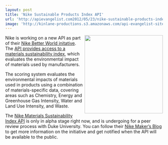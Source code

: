 ```yaml
---
layout: post
title: 'Nike Sustainable Products Index API'
url: 'http://apievangelist.com2012/05/23/nike-sustainable-products-index-api/'
image: 'http://kinlane-productions.s3.amazonaws.com/api-evangelist-site/blog/Nike-Makers.png'
---
```



<p>
     <a href="http://nikemakers.tumblr.com/"><img src="http://kinlane-productions.s3.amazonaws.com/api-evangelist/nike/Nike-Makers.png"  width="250" align="right" /></a>
</p>
<p>
     Nike is working on a new API as part of their <a title="Nike Better World initative" href="http://www.nikebetterworld.com/">Nike Better World initative</a>. The <a title="API provides access to a materials sustainability index" href="http://nikemsiapi.nikebetterworld.com/">API provides access to a materials sustainability index</a>, which evaluates the environmental impact of materials used by manufacturers.
</p>
<p>
     The scoring system evaluates the environmental impacts of materials used in products using a combination of materials-specific data, covering areas such as Chemistry, Energy and Greenhouse Gas Intensity, Water and Land Use Intensity, and Waste.
</p>
<p>
     The <a title="Nike Materials Sustainability Index API" href="http://nikemsiapi.nikebetterworld.com/">Nike Materials Sustainability Index API</a> is only in alpha stage right now, and is undergoing for a peer review process with Duke University. You can follow their <a title="Nike Makers Blog" href="http://nikemakers.tumblr.com/">Nike Maker’s Blog</a> to get more information on the initiative and get notified when the API will be available to the public.
</p>
